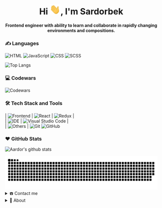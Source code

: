 <div align="center">
<h1 align="center">Hi <img width="35" src="https://github.com/1999AZZAR/1999AZZAR/blob/main/resources/img/waving.gif">, I'm Sardorbek</h1>
<h4 align="center">Frontend engineer with ability to learn and collaborate in rapidly changing environments and
compositions.</h4>
</div>

### ✍️ Languages

![HTML](https://img.shields.io/badge/-HTML-E34F26?style=flat&logo=html5&logoColor=white) ![JavaScript](https://img.shields.io/badge/-JavaScript-C69D00?style=flat&logo=javascript&logoColor=white) ![CSS](https://img.shields.io/badge/-CSS-254bdd?style=flat&logo=css3) ![SCSS](<https://img.shields.io/badge/-SCSS-rgb(224,%2022,%20157)?style=flat&logo=sass&logoColor=white>)

![Top Langs](https://github-readme-stats.vercel.app/api/top-langs/?username=Mukhammadr1zo&layout=compact)

### 💻 Codewars

![Codewars](https://www.codewars.com/users/Sardorbek-web/badges/micro)

### 🛠 Tech Stack and Tools
| ![Frontend](https://img.shields.io/badge/-Frontend-black?style=flat) | ![React](https://img.shields.io/badge/-React-52BAD7?style=flat&logo=react&logoColor=white) |  ![Redux](https://img.shields.io/badge/-Redux-764ABC?style=flat&logo=redux) |                                                                                         
| ![IDE](https://img.shields.io/badge/-IDE-black?style=flat)        |  ![Visual Studio Code](https://img.shields.io/badge/-VS_Code-007ACC?style=flat&logo=Visual-Studio-Code)  | <br>
 | ![Others](https://img.shields.io/badge/-Others-black?style=flat)      | ![Git](https://img.shields.io/badge/-Git-black?style=flat&logo=git) ![GitHub](https://img.shields.io/badge/-GitHub-black?style=flat&logo=github)      

[github-action]: https://img.shields.io/badge/-GitHub_Actions-black?style=flat&logo=github
[gitmoji]: https://img.shields.io/badge/-😉_Gitmoji_Commit_Workflow-black?style=flat
[gcw]: https://github.com/sardor-code

### ❤️ GitHub Stats

![Aardor's github stats](https://github-readme-stats.vercel.app/api?username=sardor-code&show_icons=true)

<div >
  <a href="https://sardorweb-portfolio.netlify.app">
  <img  src="https://github.com/1999AZZAR/1999AZZAR/blob/main/resources/img/grid-snake.svg"
       alt="snake" /></a>
</div>

<details>
  <summary>☎️ Contact me</summary>
<div>
  <samp>
    <h2 align="center">😎 you can reach me by:</h2>
    <p align="center">
      <br/>
      <a href="https://www.linkedin.com/in/sardor-ergashev/" target="blank"><img align="center"
         src="https://img.shields.io/badge/linkedin-%231DA1F2.svg?style=for-the-badge&logo=linkedin&logoColor=white"
         alt="Muhammadrizo" height="30"/></a>
      <a href="https://mailto:muradov1ch17s@gmail.com" target="blank"><img align="center"
         src="https://img.shields.io/badge/gmail-EA4335.svg?style=for-the-badge&logo=gmail&logoColor=white"
         alt="azzar" height="30"/></a>
    </p>
  <p align="center">
      <a href="https://www.linkedin.com/in/sardor-ergashev/" target="blank"><img align="center"
         src="https://img.shields.io/badge/instagram-%23E4405F.svg?style=for-the-badge&logo=Instagram&logoColor=white"
         alt="azzar" height="30"/></a>
      <br>
    </p>
  </samp>
</div>
</details>

<details>
  <summary>🧮 About</summary>
<div>
<h2 align="center">🧮 About this Account</h2>
 <p align="center">
  I’m a junior front-end developer looking for a new role in an exciting company. I focus on
writing accessible HTML, using modern CSS practices and writing clean JavaScript. When
writing JavaScript code, I mostly use React, but I can adapt to whatever tools are required. I’m
based in Tashkent, Uzbekistan, but I’m happy working remotely and have experience in remote
teams. When I’m not coding, you’ll find me outdoors.
 </p>
</div>
</details>
